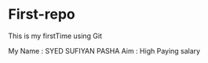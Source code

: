 # First-repo
This is my firstTime using Git

My Name : SYED SUFIYAN PASHA 
Aim : High Paying salary 
